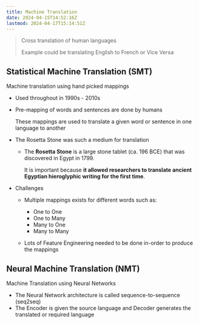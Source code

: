 ```yaml
---
title: Machine Translation
date: 2024-04-15T14:52:16Z
lastmod: 2024-04-17T15:14:51Z
---
```


> Cross translation of human languages
>
> Example could be translating English to French or Vice Versa

## Statistical Machine Translation (SMT)

Machine translation using hand picked mappings

* Used throughout in 1990s - 2010s
* Pre-mapping of words and sentences are done by humans

  These mappings are used to translate a given word or sentence in one language to another
* The Rosetta Stone was such a medium for translation

  * The **Rosetta Stone** is a large stone tablet (ca. 196 BCE) that was discovered in Egypt in 1799.

    It is important because **it allowed researchers to translate ancient Egyptian hieroglyphic writing for the first time**.
* Challenges

  * Multiple mappings exists for different words such as:

    * One to One
    * One to Many
    * Many to One
    * Many to Many
  * Lots of Feature Engineering needed to be done in-order to produce the mappings

## Neural Machine Translation (NMT)

Machine Translation using Neural Networks

* The Neural Network architecture is called sequence-to-sequence (seq2seq)
* The Encoder is given the source language and Decoder generates the translated or required language
